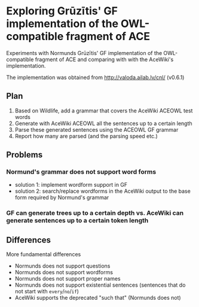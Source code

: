 Exploring Grūzītis' GF implementation of the OWL-compatible fragment of ACE
===========================================================================

Experiments with Normunds Grūzītis' GF implementation of
the OWL-compatible fragment of ACE and comparing with with
the AceWiki's implementation.

The implementation was obtained from http://valoda.ailab.lv/cnl/ (v0.6.1)


Plan
----

  1. Based on Wildlife, add a grammar that covers the AceWiki ACEOWL test words
  2. Generate with AceWiki ACEOWL all the sentences up to a certain length
  3. Parse these generated sentences using the ACEOWL GF grammar
  4. Report how many are parsed (and the parsing speed etc.)


Problems
--------

### Normund's grammar does not support word forms

  - solution 1: implement wordform support in GF
  - solution 2: search/replace wordforms in the AceWiki output to the base form required by Normund's grammar

### GF can generate trees up to a certain depth vs. AceWiki can generate sentences up to a certain token length


Differences
-----------

More fundamental differences

  + Normunds does not support questions
  + Normunds does not support wordforms
  + Normunds does not support proper names
  + Normunds does not support existential sentences (sentences that do not start with `every`/`no`/`if`)
  + AceWiki supports the deprecated "such that" (Normunds does not)
